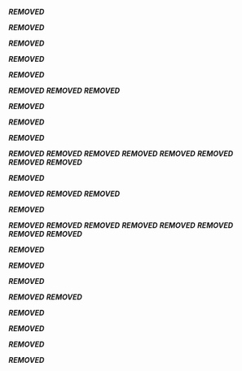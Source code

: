 ***REMOVED***

***REMOVED***

***REMOVED***

***REMOVED***

***REMOVED***

***REMOVED***
***REMOVED***
***REMOVED***

***REMOVED***

***REMOVED***

***REMOVED***

***REMOVED***
***REMOVED***
***REMOVED***
***REMOVED***
***REMOVED***
***REMOVED***
***REMOVED***
***REMOVED***

***REMOVED***

***REMOVED***
***REMOVED***
***REMOVED***

***REMOVED***

***REMOVED***
***REMOVED***
***REMOVED***
***REMOVED***
***REMOVED***
***REMOVED***
***REMOVED***
***REMOVED***

***REMOVED***

***REMOVED***

***REMOVED***

***REMOVED***
***REMOVED***

***REMOVED***

***REMOVED***

***REMOVED***

***REMOVED***